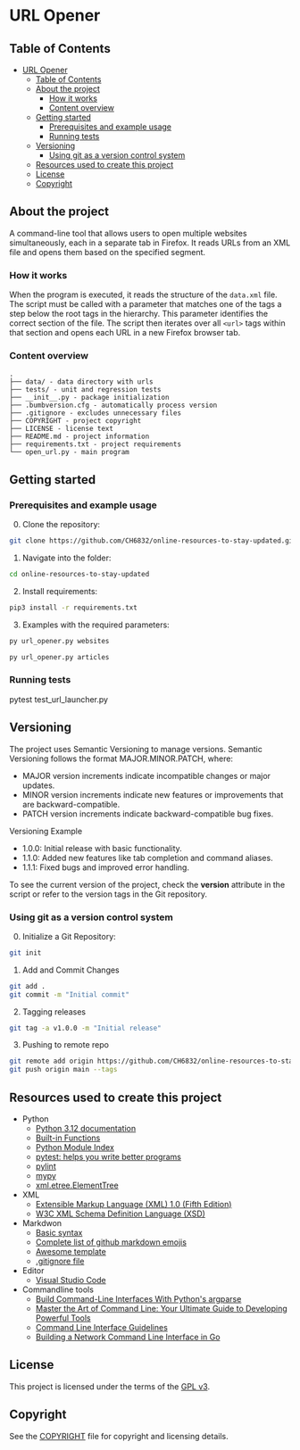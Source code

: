 # URL Opener

## Table of Contents

- [URL Opener](#url-opener)
  - [Table of Contents](#table-of-contents)
  - [About the project](#about-the-project)
    - [How it works](#how-it-works)
    - [Content overview](#content-overview)
  - [Getting started](#getting-started)
    - [Prerequisites and example usage](#prerequisites-and-example-usage)
    - [Running tests](#running-tests)
  - [Versioning](#versioning)
    - [Using git as a version control system](#using-git-as-a-version-control-system)
  - [Resources used to create this project](#resources-used-to-create-this-project)
  - [License](#license)
  - [Copyright](#copyright)

## About the project

A command-line tool that allows users to open multiple websites simultaneously, each in a separate tab in Firefox. It reads URLs from an XML file and opens them based on the specified segment.

### How it works

When the program is executed, it reads the structure of the `data.xml` file. The script must be called with a parameter that matches one of the tags a step below the root tags in the hierarchy. This parameter identifies the correct section of the file. The script then iterates over all `<url>` tags within that section and opens each URL in a new Firefox browser tab.

### Content overview

    .
    ├── data/ - data directory with urls
    ├── tests/ - unit and regression tests
    ├── __init__.py - package initialization
    ├── .bumbversion.cfg - automatically process version
    ├── .gitignore - excludes unnecessary files
    ├── COPYRIGHT - project copyright
    ├── LICENSE - license text
    ├── README.md - project information
    ├── requirements.txt - project requirements
    └── open_url.py - main program

## Getting started

### Prerequisites and example usage

0. Clone the repository:

```bash
git clone https://github.com/CH6832/online-resources-to-stay-updated.git
```

1. Navigate into the folder:

```bash
cd online-resources-to-stay-updated
```

2. Install requirements:

```bash
pip3 install -r requirements.txt
```

3. Examples with the required parameters:

```bash
py url_opener.py websites
```

```bash
py url_opener.py articles
```

### Running tests

pytest test_url_launcher.py

## Versioning

The project uses Semantic Versioning to manage versions. Semantic Versioning follows the format MAJOR.MINOR.PATCH, where:

* MAJOR version increments indicate incompatible changes or major updates.
* MINOR version increments indicate new features or improvements that are backward-compatible.
* PATCH version increments indicate backward-compatible bug fixes.

Versioning Example

* 1.0.0: Initial release with basic functionality.
* 1.1.0: Added new features like tab completion and command aliases.
* 1.1.1: Fixed bugs and improved error handling.

To see the current version of the project, check the __version__ attribute in the script or refer to the version tags in the Git repository.

### Using git as a version control system

0. Initialize a Git Repository:

```sh
git init
```

1. Add and Commit Changes

```sh
git add .
git commit -m "Initial commit"
```

2. Tagging releases

```sh
git tag -a v1.0.0 -m "Initial release"

```

3. Pushing to remote repo

```sh
git remote add origin https://github.com/CH6832/online-resources-to-stay-updated.git
git push origin main --tags
```

## Resources used to create this project

* Python
  * [Python 3.12 documentation](https://docs.python.org/3/)
  * [Built-in Functions](https://docs.python.org/3/library/functions.html)
  * [Python Module Index](https://docs.python.org/3/py-modindex.html)
  * [pytest: helps you write better programs](https://docs.pytest.org/en/8.2.x/)
  * [pylint](https://pylint.readthedocs.io/en/stable/)
  * [mypy](https://mypy.readthedocs.io/en/stable/)
  * [xml.etree.ElementTree](https://docs.python.org/3.11/library/xml.etree.elementtree.html)
* XML
  * [Extensible Markup Language (XML) 1.0 (Fifth Edition)](https://www.w3.org/TR/xml/)
  * [W3C XML Schema Definition Language (XSD)](https://www.w3.org/TR/xmlschema11-1/)
* Markdwon
  * [Basic syntax](https://www.markdownguide.org/basic-syntax/)
  * [Complete list of github markdown emojis](https://dev.to/nikolab/complete-list-of-github-markdown-emoji-markup-5aia)
  * [Awesome template](http://github.com/Human-Activity-Recognition/blob/main/README.md)
  * [.gitignore file](https://git-scm.com/docs/gitignore)
* Editor
  * [Visual Studio Code](https://code.visualstudio.com/)
* Commandline tools
  * [Build Command-Line Interfaces With Python's argparse](https://realpython.com/command-line-interfaces-python-argparse/)
  * [Master the Art of Command Line: Your Ultimate Guide to Developing Powerful Tools](https://hackernoon.com/master-the-art-of-command-line-your-ultimate-guide-to-developing-powerful-tools)
  * [Command Line Interface Guidelines](https://clig.dev/)
  * [Building a Network Command Line Interface in Go](https://tutorialedge.net/golang/building-a-cli-in-go/)

## License

This project is licensed under the terms of the [GPL v3](LICENSE).

## Copyright

See the [COPYRIGHT](COPYRIGHT) file for copyright and licensing details.
